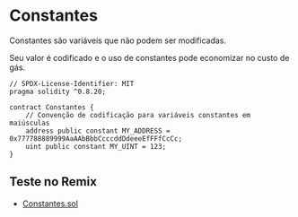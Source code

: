 # Constantes

Constantes são variáveis que não podem ser modificadas.

Seu valor é codificado e o uso de constantes pode economizar no custo de gás.

```solidity
// SPDX-License-Identifier: MIT
pragma solidity ^0.8.20;

contract Constantes {
    // Convenção de codificação para variáveis constantes em maiúsculas
    address public constant MY_ADDRESS = 0x777788889999AaAAbBbbCcccddDdeeeEfFFfCcCc;
    uint public constant MY_UINT = 123;
}
```

## Teste no Remix

- [Constantes.sol](https://remix.ethereum.org/#code=Ly8gU1BEWC1MaWNlbnNlLUlkZW50aWZpZXI6IE1JVApwcmFnbWEgc29saWRpdHkgXjAuOC4yMDsKCmNvbnRyYWN0IENvbnN0YW50ZXMgewogICAgLy8gQ29udmVuY2FvIGRlIGNvZGlmaWNhY2FvIHBhcmEgdmFyaWF2ZWlzIGNvbnN0YW50ZXMgZW0gbWFpdXNjdWxhcwogICAgYWRkcmVzcyBwdWJsaWMgY29uc3RhbnQgTVlfQUREUkVTUyA9IDB4Nzc3Nzg4ODg5OTk5QWFBQWJCYmJDY2NjZGREZGVlZUVmRkZmQ2NDYzsKICAgIHVpbnQgcHVibGljIGNvbnN0YW50IE1ZX1VJTlQgPSAxMjM7Cn0=&version=soljson-v0.8.20+commit.a1b79de6.js)
